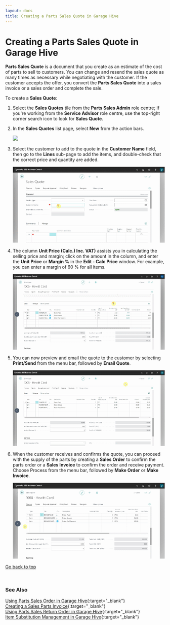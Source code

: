 ```yaml
---
layout: docs
title: Creating a Parts Sales Quote in Garage Hive
---
```


<a name="top"></a>

# Creating a Parts Sales Quote in Garage Hive
**Parts Sales Quote** is a document that you create as an estimate of the cost of parts to sell to customers. You can change and resend the sales quote as many times as necessary while negotiating with the customer. If the customer accepts the offer, you convert the **Parts Sales Quote** into a sales invoice or a sales order and complete the sale. 

To create a **Sales Quote**:
1. Select the **Sales Quotes** tile from the **Parts Sales Admin** role centre; If you're working from the **Service Advisor** role centre, use the top-right corner search icon to look for **Sales Quote**.
2. In the **Sales Quotes** list page, select **New** from the action bars.

   ![](media/garagehive-parts-sales-quote1.gif)

3. Select the customer to add to the quote in the **Customer Name** field, then go to the **Lines** sub-page to add the items, and double-check that the correct price and quantity are added.

   ![](media/garagehive-parts-sales-quote2.gif)

4. The column **Unit Price (Calc.) Inc. VAT)** assists you in calculating the selling price and margin; click on the amount in the column, and enter the **Unit Price** or **Margin %** in the **Edit - Calc Price** window. For example, you can enter a margin of 60 % for all items.

   ![](media/garagehive-parts-sales-quote2a.gif)

5. You can now preview and email the quote to the customer by selecting **Print/Send** from the menu bar, followed by **Email Quote**.

   ![](media/garagehive-parts-sales-quote3.gif)

6. When the customer receives and confirms the quote, you can proceed with the supply of the parts by creating a **Sales Order** to confirm the parts order or a **Sales Invoice** to confirm the order and receive payment. Choose Process from the menu bar, followed by **Make Order** or **Make Invoice**.

   ![](media/garagehive-parts-sales-quote4.gif)


[Go back to top](#top)

<br>

### **See Also**

[Using Parts Sales Order in Garage Hive](garagehive-using-parts-sales-order.html){:target="_blank"} \
[Creating a Sales Parts Invoice](garagehive-creating-sales-invoice.html){:target="_blank"} \
[Using Parts Sales Return Order in Garage Hive](garagehive-using-sales-return-order.html){:target="_blank"} \
[Item Substitution Management in Garage Hive](garagehive-item-substitution-management.html){:target="_blank"}